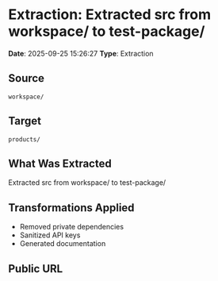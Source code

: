 # Extraction: Extracted src from workspace/ to test-package/

**Date**: 2025-09-25 15:26:27
**Type**: Extraction

## Source
`workspace/`

## Target
`products/`

## What Was Extracted
Extracted src from workspace/ to test-package/

## Transformations Applied
- Removed private dependencies
- Sanitized API keys
- Generated documentation

## Public URL

